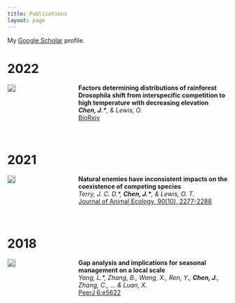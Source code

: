 ```yaml
---
title: Publications
layout: page
---
```


My [Google Scholar](https://scholar.google.com/citations?user=t6Vum2QAAAAJ&hl=en&oi=ao) profile.


# 2022

<div style="display:flex;">

  <div style="flex:1; padding-right:5%">
    <img src="{{ site.url }}/imgs/paper-icons/tpc.png" style="align:left; border: 1px solid #d3d3d3; border-style: outset;">
  </div>

  <div style="flex:2.5;">
    <b style="font-size: 100%;">Factors determining distributions of rainforest Drosophila shift from interspecific competition to high temperature with decreasing elevation</b><br>
    <i><b>Chen, J.*</b>, & Lewis, O.</i><br>
    <a href="https://doi.org/10.1101/2022.04.01.486700">
        BioRxiv
    </a><br>
  </div>
</div>

&nbsp;

# 2021

<div style="display:flex;">

  <div style="flex:1; padding-right:5%">
    <img src="{{ site.url }}/imgs/paper-icons/coexistence.png" style="align:left; border: 1px solid #d3d3d3; border-style: outset;">
  </div>

  <div style="flex:2.5;">
    <b style="font-size: 100%;">Natural enemies have inconsistent impacts on the coexistence of competing species</b><br>
    <i>Terry, J. C. D.*, <b>Chen, J.*</b>, & Lewis, O. T.</i><br>
    <a href="https://doi.org/10.1111/1365-2656.13534">
        Journal of Animal Ecology, 90(10), 2277-2288
    </a><br>
  </div>
</div>

&nbsp;



# 2018

<div style="display:flex;">

  <div style="flex:1; padding-right:5%">
    <img src="{{ site.url }}/imgs/paper-icons/wulingshan.jpeg" style="align:left; border: 1px solid #d3d3d3; border-style: outset;">
  </div>

  <div style="flex:2.5;">
    <b style="font-size: 100%;">Gap analysis and implications for seasonal management on a local scale</b><br>
    <i>Yang, L.*, Zhang, B., Wang, X., Ren, Y., <b>Chen, J.</b>, Zhang, C., ... & Luan, X.</i><br>
    <a href="https://doi.org/10.7717/peerj.5622">
        PeerJ 6:e5622
    </a><br>
  </div>
</div>

&nbsp;
